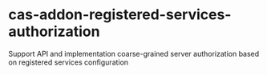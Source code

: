 cas-addon-registered-services-authorization
===========================================

Support API and implementation coarse-grained server authorization based on registered services configuration
